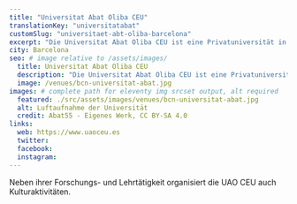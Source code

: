 ```yaml
---
title: "Universitat Abat Oliba CEU"
translationKey: "universitatabat"
customSlug: "universitaet-abt-oliba-barcelona"
excerpt: "Die Universitat Abat Oliba CEU ist eine Privatuniversität in Barcelona. Die Universität trägt den Namen von Abt Oliba de Besalú. "
city: Barcelona
seo: # image relative to /assets/images/
  title: Universitat Abat Oliba CEU
  description: "Die Universitat Abat Oliba CEU ist eine Privatuniversität in Barcelona. Die Universität trägt den Namen von Abt Oliba de Besalú. "
  image: /venues/bcn-universitat-abat.jpg
images: # complete path for eleventy img srcset output, alt required
  featured: ./src/assets/images/venues/bcn-universitat-abat.jpg
  alt: Luftaufnahme der Universität
  credit: Abat55 - Eigenes Werk, CC BY-SA 4.0
links:
  web: https://www.uaoceu.es
  twitter:
  facebook:
  instagram:
---
```


Neben ihrer Forschungs- und Lehrtätigkeit organisiert die UAO CEU auch Kulturaktivitäten.
